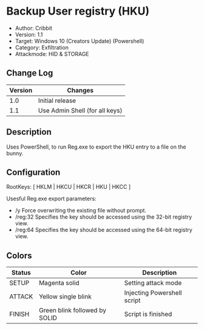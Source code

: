 # Backup User registry (HKU)
* Author: Cribbit 
* Version: 1.1
* Target: Windows 10 (Creators Update) (Powershell)
* Category: Exfiltration
* Attackmode: HID & STORAGE

## Change Log
| Version | Changes                        |
| ------- | -------------------------------|
| 1.0     | Initial release                |
| 1.1     | Use Admin Shell (for all keys) |

## Description
Uses PowerShell, to run Reg.exe to export the HKU entry to a file on the bunny.

## Configuration
RootKeys: [ HKLM | HKCU | HKCR | HKU | HKCC ]

Usesful Reg.exe export parameters:
* /y       Force overwriting the existing file without prompt.
* /reg:32  Specifies the key should be accessed using the 32-bit registry view.
* /reg:64  Specifies the key should be accessed using the 64-bit registry view.

## Colors
| Status    | Color                         | Description                                      |
| --------- | ------------------------------| ------------------------------------------------ |
| SETUP     | Magenta solid                 | Setting attack mode                              | 
| ATTACK    | Yellow single blink           | Injecting Powershell script                      | 
| FINISH    | Green blink followed by SOLID | Script is finished                               |
